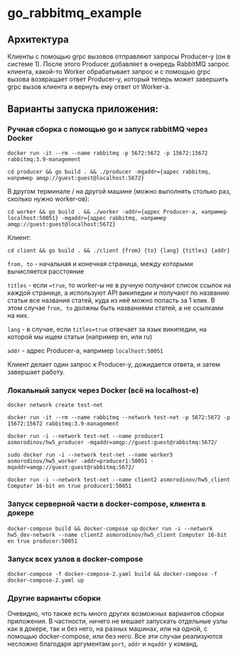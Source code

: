 # go_rabbitmq_example

## Архитектура
Клиенты с помощью grpc вызовов отправляют запросы Producer-у (он в системе 1). После этого Producer добавляет в очередь RabbitMQ запрос клиента, какой-то Worker обрабатывает запрос и с помощью grpc вызова возвращает ответ Producer-у, который теперь может завершить grpc вызов клиента и вернуть ему ответ от Worker-a.

## Варианты запуска приложения:
### Ручная сборка с помощью go и запуск rabbitMQ через Docker
```docker run -it --rm --name rabbitmq -p 5672:5672 -p 15672:15672 rabbitmq:3.9-management```

```cd producer && go build . && ./producer -mqaddr={адрес rabbitmq, например amqp://guest:guest@localhost:5672}```

В другом терминале / на другой машине (можно выполнять столько раз, сколько нужно worker-ов): 

```cd worker && go build . && ./worker -addr={адрес Producer-а, например localhost:50051} -mqaddr={адрес rabbitmq, например amqp://guest:guest@localhost:5672}```

Клиент:

```cd client && go build . && ./client {from} {to} {lang} {titles} {addr}```

```from, to``` - начальная и конечная страница, между которыми вычисляется расстояние

```titles``` - если ```=true```, то worker-ы не в ручную получают список ссылок на каждой странице, а используют API википедии и получают по названию статьи все названия статей, куда из неё можно попасть за 1 клик. В этом случае ```from, to``` должны быть названиями статей, а не ссылками на них.

```lang``` - в случае, если ```titles=true``` отвечает за язык википедии, на которой мы ищем статьи (например en, или ru)

```addr``` - адрес Producer-а, например ```localhost:50051```

Клиент делает один запрос к Producer-у, дожидается ответа, и затем завершает работу.

### Локальный запуск через Docker (всё на localhost-е)
```docker network create test-net```

```docker run -it --rm --name rabbitmq --network test-net -p 5672:5672 -p 15672:15672 rabbitmq:3.9-management```

```docker run -i --network test-net --name producer1 asmorodinov/hw5_producer -mqaddr=amqp://guest:guest@rabbitmq:5672/ ```

```sudo docker run -i --network test-net --name worker3 asmorodinov/hw5_worker -addr=producer1:50051 -mqaddr=amqp://guest:guest@rabbitmq:5672/```

```docker run -i --network test-net --name client2 asmorodinov/hw5_client Computer 16-bit en true producer1:50051```

### Запуск серверной части в docker-compose, клиента в докере
```docker-compose build && docker-compose up```
```docker run -i --network hw5_dev-network --name client2 asmorodinov/hw5_client Computer 16-bit en true producer:50051```

### Запуск всех узлов в docker-compose
```docker-compose -f docker-compose-2.yaml build && docker-compose -f docker-compose-2.yaml up ```

### Другие варианты сборки
Очевидно, что также есть много других возможных вариантов сборки приложения. В частности, ничего не мешает запускать отдельные узлы как в докере, так и без него, на разных машинах, или на одной, с помощью docker-compose, или без него. Все эти случаи реализуются несложно благодаря аргументам ```port```, ```addr``` и ```mqaddr``` у команд.
